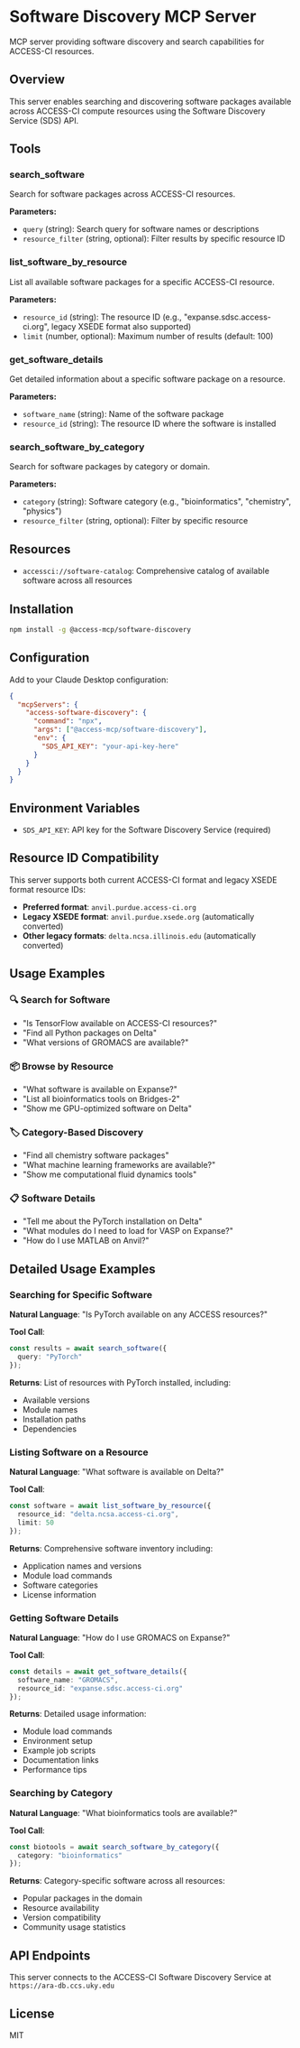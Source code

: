 # Software Discovery MCP Server

MCP server providing software discovery and search capabilities for ACCESS-CI resources.

## Overview

This server enables searching and discovering software packages available across ACCESS-CI compute resources using the Software Discovery Service (SDS) API.

## Tools

### search_software

Search for software packages across ACCESS-CI resources.

**Parameters:**

- `query` (string): Search query for software names or descriptions
- `resource_filter` (string, optional): Filter results by specific resource ID

### list_software_by_resource

List all available software packages for a specific ACCESS-CI resource.

**Parameters:**

- `resource_id` (string): The resource ID (e.g., "expanse.sdsc.access-ci.org", legacy XSEDE format also supported)
- `limit` (number, optional): Maximum number of results (default: 100)

### get_software_details

Get detailed information about a specific software package on a resource.

**Parameters:**

- `software_name` (string): Name of the software package
- `resource_id` (string): The resource ID where the software is installed

### search_software_by_category

Search for software packages by category or domain.

**Parameters:**

- `category` (string): Software category (e.g., "bioinformatics", "chemistry", "physics")
- `resource_filter` (string, optional): Filter by specific resource

## Resources

- `accessci://software-catalog`: Comprehensive catalog of available software across all resources

## Installation

```bash
npm install -g @access-mcp/software-discovery
```

## Configuration

Add to your Claude Desktop configuration:

```json
{
  "mcpServers": {
    "access-software-discovery": {
      "command": "npx",
      "args": ["@access-mcp/software-discovery"],
      "env": {
        "SDS_API_KEY": "your-api-key-here"
      }
    }
  }
}
```

## Environment Variables

- `SDS_API_KEY`: API key for the Software Discovery Service (required)

## Resource ID Compatibility

This server supports both current ACCESS-CI format and legacy XSEDE format resource IDs:

- **Preferred format**: `anvil.purdue.access-ci.org`
- **Legacy XSEDE format**: `anvil.purdue.xsede.org` (automatically converted)
- **Other legacy formats**: `delta.ncsa.illinois.edu` (automatically converted)

## Usage Examples

### 🔍 **Search for Software**

- "Is TensorFlow available on ACCESS-CI resources?"
- "Find all Python packages on Delta"
- "What versions of GROMACS are available?"

### 📦 **Browse by Resource**

- "What software is available on Expanse?"
- "List all bioinformatics tools on Bridges-2"
- "Show me GPU-optimized software on Delta"

### 🏷️ **Category-Based Discovery**

- "Find all chemistry software packages"
- "What machine learning frameworks are available?"
- "Show me computational fluid dynamics tools"

### 📋 **Software Details**

- "Tell me about the PyTorch installation on Delta"
- "What modules do I need to load for VASP on Expanse?"
- "How do I use MATLAB on Anvil?"

## Detailed Usage Examples

### Searching for Specific Software

**Natural Language**: "Is PyTorch available on any ACCESS resources?"

**Tool Call**:
```typescript
const results = await search_software({
  query: "PyTorch"
});
```

**Returns**: List of resources with PyTorch installed, including:
- Available versions
- Module names
- Installation paths
- Dependencies

### Listing Software on a Resource

**Natural Language**: "What software is available on Delta?"

**Tool Call**:
```typescript
const software = await list_software_by_resource({
  resource_id: "delta.ncsa.access-ci.org",
  limit: 50
});
```

**Returns**: Comprehensive software inventory including:
- Application names and versions
- Module load commands
- Software categories
- License information

### Getting Software Details

**Natural Language**: "How do I use GROMACS on Expanse?"

**Tool Call**:
```typescript
const details = await get_software_details({
  software_name: "GROMACS",
  resource_id: "expanse.sdsc.access-ci.org"
});
```

**Returns**: Detailed usage information:
- Module load commands
- Environment setup
- Example job scripts
- Documentation links
- Performance tips

### Searching by Category

**Natural Language**: "What bioinformatics tools are available?"

**Tool Call**:
```typescript
const biotools = await search_software_by_category({
  category: "bioinformatics"
});
```

**Returns**: Category-specific software across all resources:
- Popular packages in the domain
- Resource availability
- Version compatibility
- Community usage statistics

## API Endpoints

This server connects to the ACCESS-CI Software Discovery Service at `https://ara-db.ccs.uky.edu`

## License

MIT
